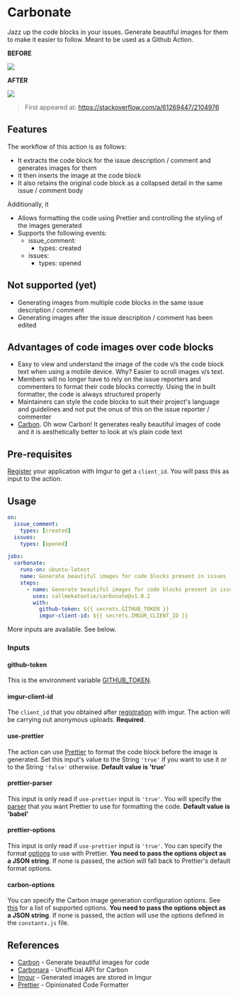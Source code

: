 # Carbonate

Jazz up the code blocks in your issues. Generate beautiful images for them to make it easier to follow. Meant to be used as a Github Action.

**BEFORE**

![](https://i.imgur.com/FzLtUjP.png)

**AFTER**

![](https://i.imgur.com/B29aF97.png)

> First appeared at: https://stackoverflow.com/a/61269447/2104976

## Features

The workflow of this action is as follows:

- It extracts the code block for the issue description / comment and generates images for them
- It then inserts the image at the code block
- It also retains the original code block as a collapsed detail in the same issue / comment body

Additionally, it

- Allows formatting the code using Prettier and controlling the styling of the images generated
- Supports the following events:
  - issue_comment:
    - types: created
  - issues:
    - types: opened

## Not supported (yet)

- Generating images from multiple code blocks in the same issue description / comment
- Generating images after the issue description / comment has been edited

## Advantages of code images over code blocks

- Easy to view and understand the image of the code v/s the code block text when using a mobile device. Why? Easier to scroll images v/s text.
- Members will no longer have to rely on the issue reporters and commenters to format their code blocks correctly. Using the in built formatter, the code is always structured properly
- Maintainers can style the code blocks to suit their project's language and guidelines and not put the onus of this on the issue reporter / commenter
- [Carbon]((https://github.com/carbon-app/carbon)). Oh wow Carbon! It generates really beautiful images of code and it is aesthetically better to look at v/s plain code text

## Pre-requisites

[Register](https://api.imgur.com/oauth2/addclient) your application with Imgur to get a `client_id`. You will pass this as input to the action.

## Usage

```yaml
on:
  issue_comment:
    types: [created]
  issues:
    types: [opened]

jobs:
  carbonate:
    runs-on: ubuntu-latest
    name: Generate beautiful images for code blocks present in issues
    steps:
      - name: Generate beautiful images for code blocks present in issues
        uses: callmekatootie/carbonate@v1.0.2
        with:
          github-token: ${{ secrets.GITHUB_TOKEN }}
          imgur-client-id: ${{ secrets.IMGUR_CLIENT_ID }}
```

More inputs are available. See below.

### Inputs

#### github-token

This is the environment variable [GITHUB_TOKEN](https://docs.github.com/en/actions/configuring-and-managing-workflows/authenticating-with-the-github_token#about-the-github_token-secret).

#### imgur-client-id

The `client_id` that you obtained after [registration](https://api.imgur.com/oauth2/addclient) with imgur. The action will be carrying out anonymous uploads. **Required**.

#### use-prettier

The action can use [Prettier](https://prettier.io/) to format the code block before the image is generated. Set this input's value to the String `'true'` if you want to use it or to the String `'false'` otherwise. **Default value is 'true'**

#### prettier-parser

This input is only read if `use-prettier` input is `'true'`. You will specify the [parser](https://prettier.io/docs/en/options.html#parser) that you want Prettier to use for formatting the code. **Default value is 'babel'**

#### prettier-options

This input is only read if `use-prettier` input is `'true'`. You can specify the format [options](https://prettier.io/docs/en/options.html) to use with Prettier. **You need to pass the options object as a JSON string**. If none is passed, the action will fall back to Prettier's default format options.

#### carbon-options

You can specify the Carbon image generation configuration options. See [this](https://github.com/petersolopov/carbonara#post-apicook) for a list of supported options. **You need to pass the options object as a JSON string**. If none is passed, the action will use the options defined in the `constants.js` file.

## References

- [Carbon](https://github.com/carbon-app/carbon) - Generate beautiful images for code
- [Carbonara](https://github.com/petersolopov/carbonara) - Unofficial API for Carbon
- [Imgur](https://apidocs.imgur.com/) - Generated images are stored in Imgur
- [Prettier](https://prettier.io) - Opinionated Code Formatter
